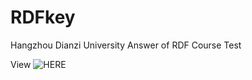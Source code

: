 # RDFkey

Hangzhou Dianzi University
Answer of RDF Course Test


View ![HERE](https://legr4ndk.github.io/RDFkey/)
